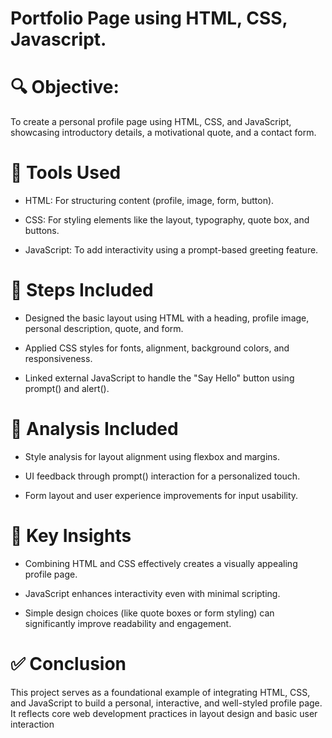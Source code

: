 # Portfolio Page using HTML, CSS, Javascript.

# 🔍 Objective: 
To create a personal profile page using HTML, CSS, and JavaScript, showcasing introductory details, a motivational quote, and a contact form.

# 🔹 Tools Used
- HTML: For structuring content (profile, image, form, button).

- CSS: For styling elements like the layout, typography, quote box, and buttons.

- JavaScript: To add interactivity using a prompt-based greeting feature.

# 🔹 Steps Included
- Designed the basic layout using HTML with a heading, profile image, personal description, quote, and form.

- Applied CSS styles for fonts, alignment, background colors, and responsiveness.

- Linked external JavaScript to handle the "Say Hello" button using prompt() and alert().

# 🔹 Analysis Included
- Style analysis for layout alignment using flexbox and margins.

- UI feedback through prompt() interaction for a personalized touch.

- Form layout and user experience improvements for input usability.

# 🔹 Key Insights
- Combining HTML and CSS effectively creates a visually appealing profile page.

- JavaScript enhances interactivity even with minimal scripting.

- Simple design choices (like quote boxes or form styling) can significantly improve readability and engagement.

# ✅ Conclusion
This project serves as a foundational example of integrating HTML, CSS, and JavaScript to build a personal, interactive, and well-styled profile page. It reflects core web development practices in layout design and basic user interaction
